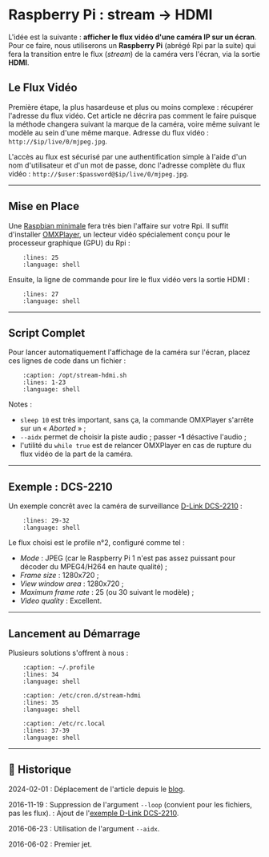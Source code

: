 # Raspberry Pi : stream → HDMI

L'idée est la suivante : **afficher le flux vidéo d'une caméra IP sur un écran**.
Pour ce faire, nous utiliserons un **Raspberry Pi** (abrégé Rpi par la suite) qui fera la transition entre le flux (*stream*) de la caméra vers l'écran, via la sortie **HDMI**.

## Le Flux Vidéo

Première étape, la plus hasardeuse et plus ou moins complexe : récupérer l'adresse du flux vidéo. Cet article ne décrira pas comment le faire puisque la méthode changera suivant la marque de la caméra, voire même suivant le modèle au sein d'une même marque.
Adresse du flux vidéo : `http://$ip/live/0/mjpeg.jpg`.

L'accès au flux est sécurisé par une authentification simple à l'aide d'un nom d'utilisateur et d'un mot de passe, donc l'adresse complète du flux vidéo : `http://$user:$password@$ip/live/0/mjpeg.jpg`.

---

## Mise en Place

Une [Raspbian minimale](https://www.tiger-222.fr/?d=2016/01/04/17/25/32-raspbian-installation-minimale) fera très bien l'affaire sur votre Rpi. Il suffit d'installer [OMXPlayer](https://github.com/popcornmix/omxplayer), un lecteur vidéo spécialement conçu pour le processeur graphique (GPU) du Rpi :

```{literalinclude} snippets/raspberry-pi-stream-hdmi.sh
    :lines: 25
    :language: shell
```

Ensuite, la ligne de commande pour lire le flux vidéo vers la sortie HDMI :

```{literalinclude} snippets/raspberry-pi-stream-hdmi.sh
    :lines: 27
    :language: shell
```

---

## Script Complet

Pour lancer automatiquement l'affichage de la caméra sur l'écran, placez ces lignes de code dans un fichier :

```{literalinclude} snippets/raspberry-pi-stream-hdmi.sh
    :caption: /opt/stream-hdmi.sh
    :lines: 1-23
    :language: shell
```

Notes :

- `sleep 10` est très important, sans ça, la commande OMXPlayer s'arrête sur un « *Aborted* » ;
- `--aidx` permet de choisir la piste audio ; passer **-1** désactive l'audio ;
- l'utilité du `while true` est de relancer OMXPlayer en cas de rupture du flux vidéo de la part de la caméra.

---

## Exemple : DCS-2210

Un exemple concrêt avec la caméra de surveillance [D-Link DCS-2210](http://www.dlink.com/fr/fr/support/product/dcs-2210-full-hd-poe-day-night-camera) :

```{literalinclude} snippets/raspberry-pi-stream-hdmi.sh
    :lines: 29-32
    :language: shell
```

Le flux choisi est le profile n°2, configuré comme tel :

- *Mode* : JPEG (car le Raspberry Pi 1 n'est pas assez puissant pour décoder du MPEG4/H264 en haute qualité) ;
- *Frame size* : 1280x720 ;
- *View window area* : 1280x720 ;
- *Maximum frame rate* : 25 (ou 30 suivant le modèle) ;
- *Video quality* : Excellent.

---

## Lancement au Démarrage

Plusieurs solutions s'offrent à nous :

```{literalinclude} snippets/raspberry-pi-stream-hdmi.sh
    :caption: ~/.profile
    :lines: 34
    :language: shell
```

```{literalinclude} snippets/raspberry-pi-stream-hdmi.sh
    :caption: /etc/cron.d/stream-hdmi
    :lines: 35
    :language: shell
```

```{literalinclude} snippets/raspberry-pi-stream-hdmi.sh
    :caption: /etc/rc.local
    :lines: 37-39
    :language: shell
```

---

## 📜 Historique

2024-02-01
: Déplacement de l'article depuis le [blog](https://www.tiger-222.fr/?d=2016/03/31/15/25/19-script-de-mise-a-jour-de-gogs).

2016-11-19
: Suppression de l'argument `--loop` (convient pour les fichiers, pas les flux).
: Ajout de l'[exemple D-Link DCS-2210](#exemple-dcs-2210).

2016-06-23
: Utilisation de l'argument `--aidx`.

2016-06-02
: Premier jet.

